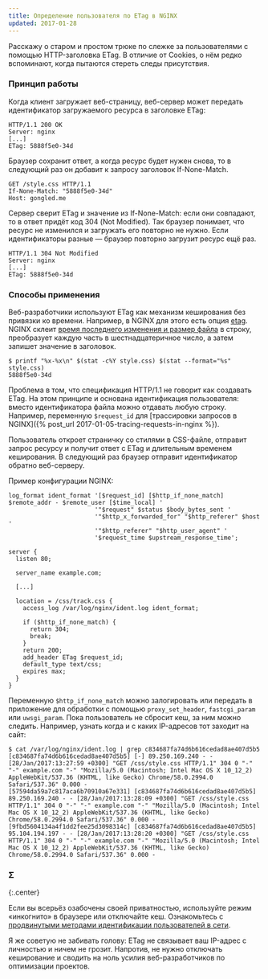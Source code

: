 ```yaml
---
title: Определение пользователя по ETag в NGINX
updated: 2017-01-28
---
```


Расскажу о старом и простом трюке по слежке за пользователями с помощью HTTP-заголовка
ETag. В отличие от Cookies, о нём редко вспоминают, когда пытаются стереть
следы присутствия.

### Принцип работы

Когда клиент загружает веб-страницу, веб-сервер может передать идентификатор
загружаемого ресурса в заголовке ETag:

```
HTTP/1.1 200 OK
Server: nginx
[...]
ETag: 5888f5e0-34d
```

Браузер сохранит ответ, а когда ресурс будет нужен снова, то в
следующий раз он добавит к запросу заголовок If-None-Match.

```
GET /style.css HTTP/1.1
If-None-Match: "5888f5e0-34d"
Host: gongled.me
```

Сервер сверит ETag и значение из If-None-Match: если они совпадают, то в
ответ придёт код 304 (Not Modified). Так браузер понимает, что ресурс не
изменился и загружать его повторно не нужно. Если идентификаторы разные —
браузер повторно загрузит ресурс ещё раз.

```
HTTP/1.1 304 Not Modified
Server: nginx
[...]
ETag: 5888f5e0-34d
```

### Способы применения

Веб-разработчики используют ETag как механизм кеширования без привязки ко времени.
Например, в NGINX для этого есть опция [etag](http://nginx.org/ru/docs/http/ngx_http_core_module.html#etag). NGINX склеит [время последнего изменения и размер файла](http://lxr.nginx.org/ident?_i=ngx_http_set_etag) в строку, преобразует каждую часть в шестнадцатеричное число, а затем запишет значение в заголовок.

```
$ printf "%x-%x\n" $(stat -c%Y style.css) $(stat --format="%s" style.css)
5888f5e0-34d
```

Проблема в том, что спецификация HTTP/1.1 не говорит как создавать ETag. На этом
принципе и основана идентификация пользователя: вместо идентификатора файла
можно отдавать любую строку. Например, переменную `$request_id` для [трассировки запросов в NGINX]({% post_url 2017-01-05-tracing-requests-in-nginx %}).

Пользователь откроет страничку со стилями в CSS-файле, отправит запрос ресурсу
и получит ответ с ETag и длительным временем кеширования. В следующий раз
браузер отправит идентификатор обратно веб-серверу.

Пример конфигурации NGINX:

```
log_format ident_format '[$request_id] [$http_if_none_match] $remote_addr - $remote_user [$time_local] '
                        '"$request" $status $body_bytes_sent '
                        '"$http_x_forwarded_for" "$http_referer" $host '
                        '"$http_referer" "$http_user_agent" '
                        '$request_time $upstream_response_time';

server {
  listen 80;

  server_name example.com;

  [...]

  location = /css/track.css {
    access_log /var/log/nginx/ident.log ident_format;

    if ($http_if_none_match) {
      return 304;
      break;
    }
    return 200;
    add_header ETag $request_id;
    default_type text/css;
    expires max;
  }
}
```

Переменную `$http_if_none_match` можно залогировать или передать в
приложение для обработки с помощью `proxy_set_header`, `fastcgi_param` или
`uwsgi_param`. Пока пользователь не сбросит кеш, за ним можно
следить. Например, узнать когда и с каких IP-адресов тот заходит на сайт:

```
$ cat /var/log/nginx/ident.log | grep c834687fa74d6b616cedad8ae407d5b5
[c834687fa74d6b616cedad8ae407d5b5] [-] 89.250.169.240 - - [28/Jan/2017:13:27:59 +0300] "GET /css/style.css HTTP/1.1" 304 0 "-" "-" example.com "-" "Mozilla/5.0 (Macintosh; Intel Mac OS X 10_12_2) AppleWebKit/537.36 (KHTML, like Gecko) Chrome/58.0.2994.0 Safari/537.36" 0.000 -
[57594da59a7c817aca6b70910a67e331] [c834687fa74d6b616cedad8ae407d5b5] 89.250.169.240 - - [28/Jan/2017:13:28:09 +0300] "GET /css/style.css HTTP/1.1" 304 0 "-" "-" example.com "-" "Mozilla/5.0 (Macintosh; Intel Mac OS X 10_12_2) AppleWebKit/537.36 (KHTML, like Gecko) Chrome/58.0.2994.0 Safari/537.36" 0.000 -
[9fbd5604134a4f1dd2fee25d3098314c] [c834687fa74d6b616cedad8ae407d5b5] 95.104.194.197 - - [28/Jan/2017:13:28:20 +0300] "GET /css/style.css HTTP/1.1" 304 0 "-" "-" example.com "-" "Mozilla/5.0 (Macintosh; Intel Mac OS X 10_12_2) AppleWebKit/537.36 (KHTML, like Gecko) Chrome/58.0.2994.0 Safari/537.36" 0.000 -
```

### Σ
{:.center}

Если вы всерьёз озабочены своей приватностью, используйте режим «инкогнито» в
браузере или отключайте кеш. Ознакомьтесь с [продвинутыми методами идентификации пользователей в сети](https://amiunique.org/links).

Я же советую не забивать голову: ETag не связывает ваш IP-адрес с личностью и
ничем не грозит. Напротив, не нужно отключать кеширование и сводить на ноль
усилия веб-разработчиков по оптимизации проектов.
